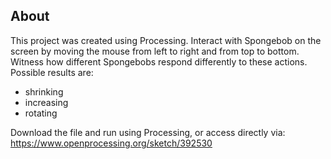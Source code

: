## About
This project was created using Processing.
Interact with Spongebob on the screen by moving the mouse from left to right and from top to bottom. Witness how different Spongebobs respond differently to these actions. Possible results are: 
- shrinking
- increasing
- rotating

Download the file and run using Processing, or access directly via: 
https://www.openprocessing.org/sketch/392530


